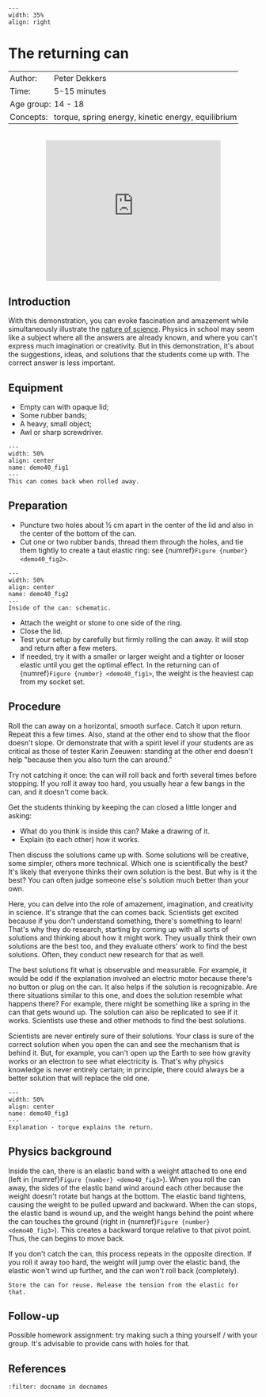 ```{figure} ../../figures/confirmed.png
---
width: 35%
align: right
```

# The returning can

<table style="width: 100%; border-collapse: collapse; border: none;">
    <tr style="background-color: var(--background-color);">  
        <td style="text-align: left; padding: 3px; border: none; color: var(--text-color)">Author:</td>
        <td style="text-align: left; padding: 3px; border: none; color: var(--text-color)">Peter Dekkers</td>
    </tr>
    <tr style="background-color: var(--background-color);"> 
        <td style="text-align: left; padding: 3px; border: none; color: var(--text-color)">Time:</td>
        <td style="text-align: left; padding: 3px; border: none; color: var(--text-color)">5-15 minutes</td>
    </tr>
    <tr style="background-color: var(--background-color);"> 
        <td style="text-align: left; padding: 3px; border: none; color: var(--text-color)">Age group:</td>
        <td style="text-align: left; padding: 3px; border: none; color: var(--text-color)">14 - 18</td>
    </tr>
    <tr style="background-color: var(--background-color);"> 
        <td style="text-align: left; padding: 3px; border: none; color: var(--text-color)">Concepts:</td>
        <td style="text-align: left; padding: 3px; border: none; color: var(--text-color)">torque, spring energy, kinetic energy, equilibrium</td>
    </tr>
</table><br>

<div style="display: flex; justify-content: center;">
    <div style="position: relative; width: 70%; height: 0; padding-bottom: 56.25%;">
        <iframe
            src="https://www.youtube.com/embed/1V6Y9DVfD0g?si=RkpwUQ2hLUdFN4js"
            style="position: absolute; top: 0; left: 0; width: 100%; height: 100%;"
            frameborder="0"
            allow="accelerometer; autoplay; clipboard-write; encrypted-media; gyroscope; picture-in-picture"
            allowfullscreen
        ></iframe>
    </div>
</div>

## Introduction
With this demonstration, you can evoke fascination and amazement while simultaneously illustrate the [nature of science](../../Pedagogy/Nos.md). Physics in school may seem like a subject where all the answers are already known, and where you can't express much imagination or creativity. But in this demonstration, it's about the suggestions, ideas, and solutions that the students come up with. The correct answer is less important.

## Equipment
* Empty can with opaque lid; 
* Some rubber bands; 
* A heavy, small object; 
* Awl or sharp screwdriver.

```{figure} demo40_figure1.JPG
---
width: 50%
align: center
name: demo40_fig1
---
This can comes back when rolled away.
```

## Preparation
* Puncture two holes about ½ cm apart in the center of the lid and also in the center of the bottom of the can.
* Cut one or two rubber bands, thread them through the holes, and tie them tightly to create a taut elastic ring: see {numref}`Figure {number} <demo40_fig2>`.

```{figure} demo40_figure2.jpg
---
width: 50%
align: center
name: demo40_fig2
---
Inside of the can: schematic.
```

* Attach the weight or stone to one side of the ring.<br>
* Close the lid.<br>
* Test your setup by carefully but firmly rolling the can away. It will stop and return after a few meters.
* If needed, try it with a smaller or larger weight and a tighter or looser elastic until you get the optimal effect. In the returning can of {numref}`Figure {number} <demo40_fig1>`, the weight is the heaviest cap from my socket set.

## Procedure
Roll the can away on a horizontal, smooth surface. Catch it upon return. Repeat this a few times. Also, stand at the other end to show that the floor doesn't slope. Or demonstrate that with a spirit level if your students are as critical as those of tester Karin Zeeuwen: standing at the other end doesn't help "because then you also turn the can around."

Try not catching it once: the can will roll back and forth several times before stopping. If you roll it away too hard, you usually hear a few bangs in the can, and it doesn't come back.

Get the students thinking by keeping the can closed a little longer and asking:

* What do you think is inside this can? Make a drawing of it.
* Explain (to each other) how it works.

Then discuss the solutions came up with. Some solutions will be creative, some simpler, others more technical. Which one is scientifically the best? It's likely that everyone thinks their own solution is the best. But why is it the best? You can often judge someone else's solution much better than your own.

Here, you can delve into the role of amazement, imagination, and creativity in science. It's strange that the can comes back. Scientists get excited because if you don't understand something, there's something to learn! That's why they do research, starting by coming up with all sorts of solutions and thinking about how it might work. They usually think their own solutions are the best too, and they evaluate others' work to find the best solutions. Often, they conduct new research for that as well.

The best solutions fit what is observable and measurable. For example, it would be odd if the explanation involved an electric motor because there's no button or plug on the can. It also helps if the solution is recognizable. Are there situations similar to this one, and does the solution resemble what happens there? For example, there might be something like a spring in the can that gets wound up. The solution can also be replicated to see if it works. Scientists use these and other methods to find the best solutions.

Scientists are never entirely sure of their solutions. Your class is sure of the correct solution when you open the can and see the mechanism that is behind it. But, for example, you can't open up the Earth to see how gravity works or an electron to see what electricity is. That's why physics knowledge is never entirely certain; in principle, there could always be a better solution that will replace the old one.

```{figure} demo40_figure3.jpg
---
width: 50%
align: center
name: demo40_fig3
---
Explanation - torque explains the return.
```

## Physics background
Inside the can, there is an elastic band with a weight attached to one end (left in {numref}`Figure {number} <demo40_fig3>`). When you roll the can away, the sides of the elastic band wind around each other because the weight doesn't rotate but hangs at the bottom. The elastic band tightens, causing the weight to be pulled upward and backward. When the can stops, the elastic band is wound up, and the weight hangs behind the point where the can touches the ground (right in {numref}`Figure {number} <demo40_fig3>`). This creates a backward torque relative to that pivot point. Thus, the can begins to move back.

If you don't catch the can, this process repeats in the opposite direction. If you roll it away too hard, the weight will jump over the elastic band, the elastic won't wind up further, and the can won't roll back (completely).

```{tip}
Store the can for reuse. Release the tension from the elastic for that.
```

## Follow-up
Possible homework assignment: try making such a thing yourself / with your group. It's advisable to provide cans with holes for that.

## References
```{bibliography}
:filter: docname in docnames
```
